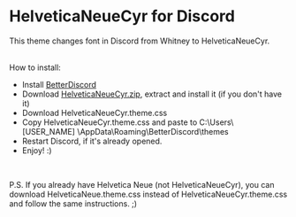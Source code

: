 # HelveticaNeueCyr for Discord
This theme changes font in Discord from Whitney to HelveticaNeueCyr.  
<br/>

How to install:
* Install [BetterDiscord](https://github.com/rauenzi/BetterDiscordApp/releases)<br/>
* Download [HelveticaNeueCyr.zip](https://mega.nz/#!Lh4xhaoA!O-MzAKWJbgNHYzE3zIu4u8VhBbc6AA9Lg8M3dsmg-1g), extract and install it (if you don't have it)
* Download HelveticaNeueCyr.theme.css
* Copy HelveticaNeueCyr.theme.css and paste to C:\Users\ [USER_NAME] \AppData\Roaming\BetterDiscord\themes
* Restart Discord, if it's already opened.
* Enjoy! :)
<br/>

P.S. If you already have Helvetica Neue (not HelveticaNeueCyr), you can download HelveticaNeue.theme.css instead of HelveticaNeueCyr.theme.css and follow the same instructions. ;)
